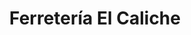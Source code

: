 ---
title: "Ferretería El Caliche"
url: /santo-domingo-oeste/ferreteria-el-caliche/
shop: hardware
---